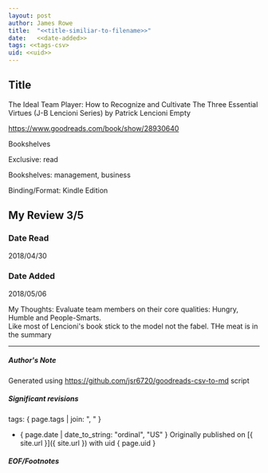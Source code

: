```yaml
---
layout: post
author: James Rowe
title:  "<<title-similiar-to-filename>>"
date:   <<date-added>>
tags: <<tags-csv>
uid: <<uid>>
---
```


<!-- highly dependent on how you personally use jekyll templates, and how you want this to show up -->

## Title

The Ideal Team Player: How to Recognize and Cultivate The Three Essential Virtues (J-B Lencioni Series) by Patrick Lencioni
Empty 

https://www.goodreads.com/book/show/28930640

Bookshelves

Exclusive: read

Bookshelves: management, business

Binding/Format: Kindle Edition

## My Review 3/5

### Date Read
2018/04/30

### Date Added
2018/05/06

My Thoughts: Evaluate team members on their core qualities: Hungry, Humble and People-Smarts.<br/>Like most of Lencioni's book stick to the model not the fabel. THe meat is in the summary

---

##### Author's Note

Generated using https://github.com/jsr6720/goodreads-csv-to-md script

##### Significant revisions

tags: { page.tags | join: ", " } <!-- todo move this somewhere -->

- { page.date | date_to_string: "ordinal", "US" } Originally published on [{ site.url }]({ site.url }) with uid { page.uid }

##### EOF/Footnotes
